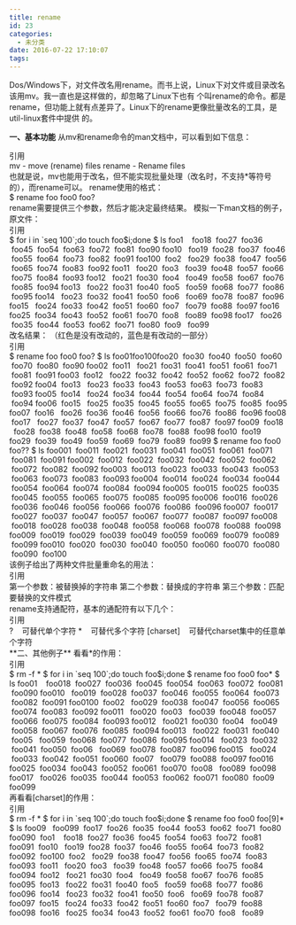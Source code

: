 ```yaml
---
title: rename
id: 23
categories:
  - 未分类
date: 2016-07-22 17:10:07
tags:
---
```


Dos/Windows下，对文件改名用rename。而书上说，Linux下对文件或目录改名该用mv。我一直也是这样做的，却忽略了Linux下也有 个叫rename的命令。都是rename，但功能上就有点差异了。Linux下的rename更像批量改名的工具，是util-linux套件中提供 的。

**一、基本功能**
从mv和rename命令的man文档中，可以看到如下信息：
<div class="quote">
<div class="quote-title">引用</div>
<div class="quote-content">mv - move (rename) files
rename - Rename files</div>
</div>
也就是说，mv也能用于改名，但不能实现批量处理（改名时，不支持*等符号的），而rename可以。
rename使用的格式：
<div class="code">$ rename foo foo0 foo?</div>
rename需要提供三个参数，然后才能决定最终结果。
模拟一下man文档的例子，原文件：
<div class="quote">
<div class="quote-title">引用</div>
<div class="quote-content">$ for i in `seq 100`;do touch foo$i;done
$ ls
foo1    foo18  foo27  foo36  foo45  foo54  foo63  foo72  foo81  foo90
foo10   foo19  foo28  foo37  foo46  foo55  foo64  foo73  foo82  foo91
foo100  foo2   foo29  foo38  foo47  foo56  foo65  foo74  foo83  foo92
foo11   foo20  foo3   foo39  foo48  foo57  foo66  foo75  foo84  foo93
foo12   foo21  foo30  foo4   foo49  foo58  foo67  foo76  foo85  foo94
foo13   foo22  foo31  foo40  foo5   foo59  foo68  foo77  foo86  foo95
foo14   foo23  foo32  foo41  foo50  foo6   foo69  foo78  foo87  foo96
foo15   foo24  foo33  foo42  foo51  foo60  foo7   foo79  foo88  foo97
foo16   foo25  foo34  foo43  foo52  foo61  foo70  foo8   foo89  foo98
foo17   foo26  foo35  foo44  foo53  foo62  foo71  foo80  foo9   foo99</div>
</div>
改名结果：
（红色是没有改动的，蓝色是有改动的一部分）
<div class="quote">
<div class="quote-title">引用</div>
<div class="quote-content">$ rename foo foo0 foo?
$ ls
foo01foo100foo20  foo30  foo40  foo50  foo60  foo70  foo80  foo90
foo02  foo11   foo21  foo31  foo41  foo51  foo61  foo71  foo81  foo91
foo03  foo12   foo22  foo32  foo42  foo52  foo62  foo72  foo82  foo92
foo04  foo13   foo23  foo33  foo43  foo53  foo63  foo73  foo83  foo93
foo05  foo14   foo24  foo34  foo44  foo54  foo64  foo74  foo84  foo94
foo06  foo15   foo25  foo35  foo45  foo55  foo65  foo75  foo85  foo95
foo07  foo16   foo26  foo36  foo46  foo56  foo66  foo76  foo86  foo96
foo08  foo17   foo27  foo37  foo47  foo57  foo67  foo77  foo87  foo97
foo09  foo18   foo28  foo38  foo48  foo58  foo68  foo78  foo88  foo98
foo10  foo19   foo29  foo39  foo49  foo59  foo69  foo79  foo89  foo99
$ rename foo foo0 foo??
$ ls
foo001  foo011  foo021  foo031  foo041  foo051  foo061  foo071  foo081  foo091
foo002  foo012  foo022  foo032  foo042  foo052  foo062  foo072  foo082  foo092
foo003  foo013  foo023  foo033  foo043  foo053  foo063  foo073  foo083  foo093
foo004  foo014  foo024  foo034  foo044  foo054  foo064  foo074  foo084  foo094
foo005  foo015  foo025  foo035  foo045  foo055  foo065  foo075  foo085  foo095
foo006  foo016  foo026  foo036  foo046  foo056  foo066  foo076  foo086  foo096
foo007  foo017  foo027  foo037  foo047  foo057  foo067  foo077  foo087  foo097
foo008  foo018  foo028  foo038  foo048  foo058  foo068  foo078  foo088  foo098
foo009  foo019  foo029  foo039  foo049  foo059  foo069  foo079  foo089  foo099
foo010  foo020  foo030  foo040  foo050  foo060  foo070  foo080  foo090  foo100</div>
</div>
该例子给出了两种文件批量重命名的用法：
<div class="quote">
<div class="quote-title">引用</div>
<div class="quote-content">第一个参数：被替换掉的字符串
第二个参数：替换成的字符串
第三个参数：匹配要替换的文件模式</div>
</div>
rename支持通配符，基本的通配符有以下几个：
<div class="quote">
<div class="quote-title">引用</div>
<div class="quote-content">?    可替代单个字符
*    可替代多个字符
[charset]    可替代charset集中的任意单个字符</div>
</div>
**二、其他例子**
看看*的作用：
<div class="quote">
<div class="quote-title">引用</div>
<div class="quote-content">$ rm -f *
$ for i in `seq 100`;do touch foo$i;done
$ rename foo foo0 foo*
$ ls
foo01    foo018  foo027  foo036  foo045  foo054  foo063  foo072  foo081  foo090
foo010   foo019  foo028  foo037  foo046  foo055  foo064  foo073  foo082  foo091
foo0100  foo02   foo029  foo038  foo047  foo056  foo065  foo074  foo083  foo092
foo011   foo020  foo03   foo039  foo048  foo057  foo066  foo075  foo084  foo093
foo012   foo021  foo030  foo04   foo049  foo058  foo067  foo076  foo085  foo094
foo013   foo022  foo031  foo040  foo05   foo059  foo068  foo077  foo086  foo095
foo014   foo023  foo032  foo041  foo050  foo06   foo069  foo078  foo087  foo096
foo015   foo024  foo033  foo042  foo051  foo060  foo07   foo079  foo088  foo097
foo016   foo025  foo034  foo043  foo052  foo061  foo070  foo08   foo089  foo098
foo017   foo026  foo035  foo044  foo053  foo062  foo071  foo080  foo09   foo099</div>
</div>
再看看[charset]的作用：
<div class="quote">
<div class="quote-title">引用</div>
<div class="quote-content">$ rm -f *
$ for i in `seq 100`;do touch foo$i;done
$ rename foo foo0 foo[9]*
$ ls
foo09   foo099  foo17  foo26  foo35  foo44  foo53  foo62  foo71  foo80
foo090  foo1    foo18  foo27  foo36  foo45  foo54  foo63  foo72  foo81
foo091  foo10   foo19  foo28  foo37  foo46  foo55  foo64  foo73  foo82
foo092  foo100  foo2   foo29  foo38  foo47  foo56  foo65  foo74  foo83
foo093  foo11   foo20  foo3   foo39  foo48  foo57  foo66  foo75  foo84
foo094  foo12   foo21  foo30  foo4   foo49  foo58  foo67  foo76  foo85
foo095  foo13   foo22  foo31  foo40  foo5   foo59  foo68  foo77  foo86
foo096  foo14   foo23  foo32  foo41  foo50  foo6   foo69  foo78  foo87
foo097  foo15   foo24  foo33  foo42  foo51  foo60  foo7   foo79  foo88
foo098  foo16   foo25  foo34  foo43  foo52  foo61  foo70  foo8   foo89</div>
</div>